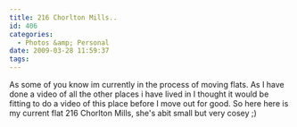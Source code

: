 ```yaml
---
title: 216 Chorlton Mills..
id: 406
categories:
  - Photos &amp; Personal
date: 2009-03-28 11:59:37
tags:
---
```


As some of you know im currently in the process of moving flats. As I have done a video of all the other places i have lived in I thought it would be fitting to do a video of this place before I move out for good. So here here is my current flat 216 Chorlton Mills, she's abit small but very cosey ;)

<object width="480" height="385" data="https://www.youtube.com/v/PcR8hLX1Lak&amp;hl=en&amp;fs=1" type="application/x-shockwave-flash"><param name="allowFullScreen" value="true" /><param name="allowscriptaccess" value="always" /><param name="src" value="https://www.youtube.com/v/PcR8hLX1Lak&amp;hl=en&amp;fs=1" /><param name="allowfullscreen" value="true" /></object>
